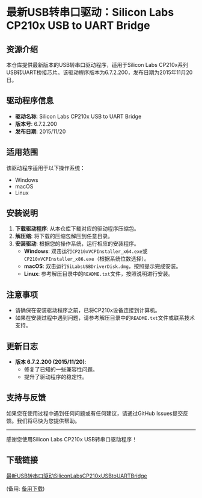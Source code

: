 # 最新USB转串口驱动：Silicon Labs CP210x USB to UART Bridge

## 资源介绍

本仓库提供最新版本的USB转串口驱动程序，适用于Silicon Labs CP210x系列USB转UART桥接芯片。该驱动程序版本为6.7.2.200，发布日期为2015年11月20日。

## 驱动程序信息

- **驱动名称**: Silicon Labs CP210x USB to UART Bridge
- **版本号**: 6.7.2.200
- **发布日期**: 2015/11/20

## 适用范围

该驱动程序适用于以下操作系统：
- Windows
- macOS
- Linux

## 安装说明

1. **下载驱动程序**: 从本仓库下载对应的驱动程序压缩包。
2. **解压缩**: 将下载的压缩包解压到任意目录。
3. **安装驱动**: 根据您的操作系统，运行相应的安装程序。
   - **Windows**: 双击运行`CP210xVCPInstaller_x64.exe`或`CP210xVCPInstaller_x86.exe`（根据系统位数选择）。
   - **macOS**: 双击运行`SiLabsUSBDriverDisk.dmg`，按照提示完成安装。
   - **Linux**: 参考解压目录中的`README.txt`文件，按照说明进行安装。

## 注意事项

- 请确保在安装驱动程序之前，已将CP210x设备连接到计算机。
- 如果在安装过程中遇到问题，请参考解压目录中的`README.txt`文件或联系技术支持。

## 更新日志

- **版本 6.7.2.200 (2015/11/20)**:
  - 修复了已知的一些兼容性问题。
  - 提升了驱动程序的稳定性。

## 支持与反馈

如果您在使用过程中遇到任何问题或有任何建议，请通过GitHub Issues提交反馈。我们将尽快为您提供帮助。

---

感谢您使用Silicon Labs CP210x USB转串口驱动程序！

## 下载链接
[最新USB转串口驱动SiliconLabsCP210xUSBtoUARTBridge](https://pan.quark.cn/s/029fca75022f) 

(备用: [备用下载](https://pan.baidu.com/s/1RuwENzSRzvtZ-IBAYrrflQ?pwd=cuwa))
